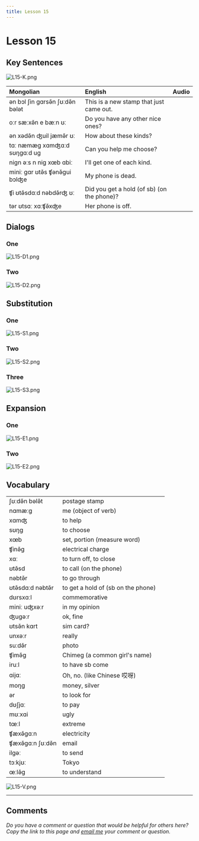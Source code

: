 ```yaml
---
title: Lesson 15
---
```


# Lesson 15

## Key Sentences

![L15-K.png](./images/L15-K.png)

| Mongolian | English | Audio |
| :--- | :--- | :--- |
| ən bɔl ʃin gɑrsə̌n ʃʊːdə̌n bələt | This is a new stamp that just came out. | <AudioPlayer src="/audio/L15-K1.mp3" /> |
| oːr sæːxə̌n e bæːn ʊː | Do you have any other nice ones? | <AudioPlayer src="/audio/L15-K2.mp3" /> |
| ən xədə̌n ʤuil jæmə̌r ʊː | How about these kinds? | <AudioPlayer src="/audio/L15-K3.mp3" /> |
| tɑː næmæg xɑmʤɑːd sʊŋgɑːd ug | Can you help me choose? | <AudioPlayer src="/audio/L15-K4.mp3" /> |
| nign əːs n nig xœb ɑbiː | I'll get one of each kind. | <AudioPlayer src="/audio/L15-K5.mp3" /> |
| miniː gɑr ʊtə̌s ʧənə̌gui bɔlʤe | My phone is dead. | <AudioPlayer src="/audio/L15-K6.mp3" /> |
| ʧi ʊtə̌sdɑːd nəbdə̌rʤ ʊː | Did you get a hold (of sb) (on the phone)? | <AudioPlayer src="/audio/L15-K7.mp3" /> |
| tər ʊtsɑː xɑːʧə̌xʤe | Her phone is off. | <AudioPlayer src="/audio/L15-K8.mp3" /> |

## Dialogs

### One

![L15-D1.png](./images/L15-D1.png)

<AudioPlayerSeek src="/audio/L15-D1.mp3" />

### Two

![L15-D2.png](./images/L15-D2.png)

<AudioPlayerSeek src="/audio/L15-D2.mp3" />

## Substitution

### One

![L15-S1.png](./images/L15-S1.png)

<AudioPlayerSeek src="/audio/L15-S1.mp3" />

### Two

![L15-S2.png](./images/L15-S2.png)

<AudioPlayerSeek src="/audio/L15-S2.mp3" />

### Three

![L15-S3.png](./images/L15-S3.png)

<AudioPlayerSeek src="/audio/L15-S3.mp3" />

## Expansion

### One

![L15-E1.png](./images/L15-E1.png)

<AudioPlayerSeek src="/audio/L15-E1.mp3" />

### Two

![L15-E2.png](./images/L15-E2.png)

<AudioPlayerSeek src="/audio/L15-E2.mp3" />

## Vocabulary

| | | |
| :--- | :--- | :--- |
| ʃʊːdə̌n bələ̌t | postage stamp | <AudioPlayer src="/audio/L15-V-stamp.mp3" /> |
| nɑmæːg | me (object of verb) | <AudioPlayer src="/audio/L15-V-me.mp3" /> |
| xɑmʤ | to help | <AudioPlayer src="/audio/L15-V-help.mp3" /> |
| sʊŋg | to choose | <AudioPlayer src="/audio/L15-V-choose.mp3" /> |
| xœb | set, portion (measure word) | <AudioPlayer src="/audio/L15-V-set.mp3" /> |
| ʧinə̌g | electrical charge | <AudioPlayer src="/audio/L15-V-charge.mp3" /> |
| xɑː | to turn off, to close | <AudioPlayer src="/audio/L15-V-off.mp3" /> |
| ʊtə̌sd | to call (on the phone) | <AudioPlayer src="/audio/L15-V-call.mp3" /> |
| nəbtə̌r | to go through | <AudioPlayer src="/audio/L15-V-through.mp3" /> |
| ʊtə̌sdɑːd nəbtə̌r | to get a hold of (sb on the phone) | <AudioPlayer src="/audio/L15-V-getthrough.mp3" /> |
| dʊrsxɑːl | commemorative | <AudioPlayer src="/audio/L15-V-commemorative.mp3" /> |
| miniː uʤxəːr | in my opinion | <AudioPlayer src="/audio/L15-V-opinion.mp3" /> |
| ʤugəːr | ok, fine | <AudioPlayer src="/audio/L15-V-fine.mp3" /> |
| ʊtsə̌n kɑrt | sim card? | <AudioPlayer src="/audio/L15-V-sim.mp3" /> |
| unxəːr | really | <AudioPlayer src="/audio/L15-V-really.mp3" /> |
| suːdə̌r | photo | <AudioPlayer src="/audio/L15-V-photo.mp3" /> |
| ʧimə̌g | Chimeg (a common girl's name) | <AudioPlayer src="/audio/L15-V-chimeg.mp3" /> |
| iruːl | to have sb come | <AudioPlayer src="/audio/L15-V-come.mp3" /> |
| ɑijɑː | Oh, no. (like Chinese 哎呀) | <AudioPlayer src="/audio/L15-V-aiya.mp3" /> |
| moŋg | money, silver | <AudioPlayer src="/audio/L15-V-money.mp3" /> |
| ər | to look for | <AudioPlayer src="/audio/L15-V-look.mp3" /> |
| dʊʃjɑː | to pay | <AudioPlayer src="/audio/L15-V-pay.mp3" /> |
| mʊːxɑi | ugly | <AudioPlayer src="/audio/L15-V-ugly.mp3" /> |
| tœːl | extreme | <AudioPlayer src="/audio/L15-V-extreme.mp3" /> |
| ʧæxə̌gɑːn | electricity | <AudioPlayer src="/audio/L15-V-electricity.mp3" /> |
| ʧæxə̌gɑːn ʃʊːdə̌n | email | <AudioPlayer src="/audio/L15-V-email.mp3" /> |
| ilgəː | to send | <AudioPlayer src="/audio/L15-V-send.mp3" /> |
| tɔːkjʊː | Tokyo | <AudioPlayer src="/audio/L15-V-tokyo.mp3" /> |
| œːlə̌g | to understand | <AudioPlayer src="/audio/L15-V-understand.mp3" /> |

![L15-V.png](./images/L15-V.png)

---

## Comments

*Do you have a comment or question that would be helpful for others here? Copy the link to this page and [email me](/contact/) your comment or question.*